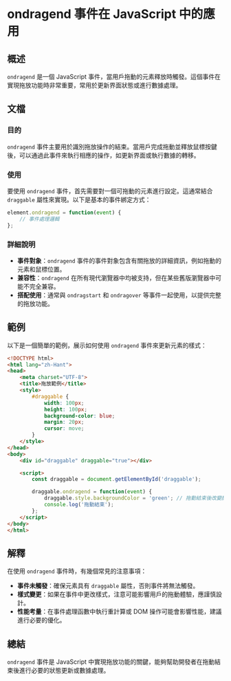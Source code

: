 <!--
Meta Description: # ondragend 事件在 JavaScript 中的應用 ## 概述 `ondragend` 是一個 JavaScript 事件，當用戶拖動的元素釋放時觸發。這個事件在實現拖放功能時非常重要，常用於更新界面狀態或進行數據處理。 ## 文檔 ### 目的 `ondragend` 事件主要用於識別...
Meta Keywords: ondragend, draggable, javascript, html, style
-->

# ondragend 事件在 JavaScript 中的應用

## 概述
`ondragend` 是一個 JavaScript 事件，當用戶拖動的元素釋放時觸發。這個事件在實現拖放功能時非常重要，常用於更新界面狀態或進行數據處理。

## 文檔
### 目的
`ondragend` 事件主要用於識別拖放操作的結束。當用戶完成拖動並釋放鼠標按鍵後，可以通過此事件來執行相應的操作，如更新界面或執行數據的轉移。

### 使用
要使用 `ondragend` 事件，首先需要對一個可拖動的元素進行設定。這通常結合 `draggable` 屬性來實現。以下是基本的事件綁定方式：

```javascript
element.ondragend = function(event) {
    // 事件處理邏輯
};
```

### 詳細說明
- **事件對象**：`ondragend` 事件的事件對象包含有關拖放的詳細資訊，例如拖動的元素和鼠標位置。
- **兼容性**：`ondragend` 在所有現代瀏覽器中均被支持，但在某些舊版瀏覽器中可能不完全兼容。
- **搭配使用**：通常與 `ondragstart` 和 `ondragover` 等事件一起使用，以提供完整的拖放功能。

## 範例
以下是一個簡單的範例，展示如何使用 `ondragend` 事件來更新元素的樣式：

```html
<!DOCTYPE html>
<html lang="zh-Hant">
<head>
    <meta charset="UTF-8">
    <title>拖放範例</title>
    <style>
        #draggable {
            width: 100px;
            height: 100px;
            background-color: blue;
            margin: 20px;
            cursor: move;
        }
    </style>
</head>
<body>
    <div id="draggable" draggable="true"></div>

    <script>
        const draggable = document.getElementById('draggable');

        draggable.ondragend = function(event) {
            draggable.style.backgroundColor = 'green'; // 拖動結束後改變顏色
            console.log('拖動結束');
        };
    </script>
</body>
</html>
```

## 解釋
在使用 `ondragend` 事件時，有幾個常見的注意事項：
- **事件未觸發**：確保元素具有 `draggable` 屬性，否則事件將無法觸發。
- **樣式變更**：如果在事件中更改樣式，注意可能影響用戶的拖動體驗，應謹慎設計。
- **性能考量**：在事件處理函數中執行重計算或 DOM 操作可能會影響性能，建議進行必要的優化。

## 總結
`ondragend` 事件是 JavaScript 中實現拖放功能的關鍵，能夠幫助開發者在拖動結束後進行必要的狀態更新或數據處理。